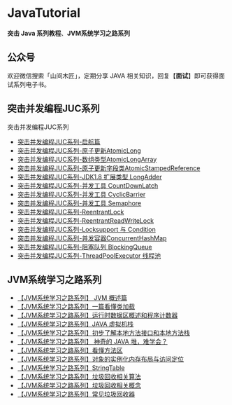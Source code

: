 # JavaTutorial
**突击 Java 系列教程**、**JVM系统学习之路系列**

## 公众号

欢迎微信搜索「山间木匠」，定期分享 JAVA 相关知识，回复【**面试**】即可获得面试系列电子书。

## 突击并发编程JUC系列
突击并发编程JUC系列
- [突击并发编程JUC系列-启航篇](https://mp.weixin.qq.com/s/hT7uUNoNULg7nng5ORVcTg)
- [突击并发编程JUC系列-原子更新AtomicLong](https://mp.weixin.qq.com/s/PnnRmNMvtKe1hGrRXJfx4g)
- [突击并发编程JUC系列-数组类型AtomicLongArray](https://mp.weixin.qq.com/s/GEw2yZ2ssJsTpsCVilMLRA)
- [突击并发编程JUC系列-原子更新字段类AtomicStampedReference](https://mp.weixin.qq.com/s/sqqK0B2GH2zBNWCoz48mOw)
- [突击并发编程JUC系列-JDK1.8 扩展类型 LongAdder](https://mp.weixin.qq.com/s/5hDtf7siTCX3QPEAsbNPCA)
- [突击并发编程JUC系列-并发工具 CountDownLatch](https://mp.weixin.qq.com/s/unPaVioEQIcW1Co1uyUpCg)
- [突击并发编程JUC系列-并发工具 CyclicBarrier](https://mp.weixin.qq.com/s/tvb3w1muV_qV9UJD99QDyw)
- [突击并发编程JUC系列-并发工具 Semaphore](https://mp.weixin.qq.com/s/DipflI2wQghzx6LwT3OhRA)
- [突击并发编程JUC系列-ReentrantLock](https://mp.weixin.qq.com/s/pLi_-eDMSjEOQLWEZrN_SQ)
- [突击并发编程JUC系列-ReentrantReadWriteLock](https://mp.weixin.qq.com/s/4ycppe0aThcmEahH2vq2Iw)
- [突击并发编程JUC系列-Locksupport 与 Condition](https://mp.weixin.qq.com/s/K9PsOpULPxMynYGBSkIGdA)
- [突击并发编程JUC系列-并发容器ConcurrentHashMap](https://mp.weixin.qq.com/s/45SwwQO4qGx-6gxrDF-FPA)
- [突击并发编程JUC系列-阻塞队列 BlockingQueue](https://mp.weixin.qq.com/s/w5MRjG59Sjnwi5g4lCEo5w)
- [突击并发编程JUC系列-ThreadPoolExecutor 线程池](https://mp.weixin.qq.com/s/i1w6uc98NiG8OuVhcsHDEg)

## JVM系统学习之路系列

- [【JVM系统学习之路系列】 JVM 概述篇](https://mp.weixin.qq.com/s/CNOQrVNIi_dvCax-jl-TZA)
- [【JVM系统学习之路系列】一篇看懂类加载](https://mp.weixin.qq.com/s/aQZvJ6XP6slBo_ZE-mAcyQ)
- [【JVM系统学习之路系列】运行时数据区概述和程序计数器](https://mp.weixin.qq.com/s/aX3XDqkM9lqZiz2xF1EazQ)
- [【JVM系统学习之路系列】JAVA 虚拟机栈](https://mp.weixin.qq.com/s/wmkPo9mh0CxlsdmZkdKEkw)
- [【JVM系统学习之路系列】初步了解本地方法接口和本地方法栈](https://mp.weixin.qq.com/s/uQcxkI4p19ysjMRmtHfoRg)
- [【JVM系统学习之路系列】 神奇的 JAVA 堆，难学会？](https://mp.weixin.qq.com/s/OzZjM73_lyyg3s6O3j_SFQ)
- [【JVM系统学习之路系列】看懂方法区](https://mp.weixin.qq.com/s/qWN6BK-WS2Yh_6DmYiNUAA)
- [【JVM系统学习之路系列】对象的实例化内存布局与访问定位](https://mp.weixin.qq.com/s/lJy9WETmYxMJIJEF8ll6IA)
- [【JVM系统学习之路系列】StringTable](https://mp.weixin.qq.com/s/qlYxqFYiZ-olm17Y_XXT6w)
- [【JVM系统学习之路系列】垃圾回收相关算法](https://mp.weixin.qq.com/s/Dtlay03eEMkwUjuvhOi5BA)
- [【JVM系统学习之路系列】垃圾回收相关概念](https://mp.weixin.qq.com/s/t-ZeHUDpPmo7iOGlfDZFrQ)
- [【JVM系统学习之路系列】常见垃圾回收器](https://mp.weixin.qq.com/s/lWtRoVOS-oYTbxIQ9irPFg)

